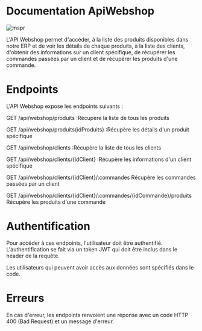 # Documentation ApiWebshop

![mspr](https://user-images.githubusercontent.com/61651276/225070332-ea05cf7a-2f32-4899-a0d0-032502728375.PNG)

L'API Webshop permet d'accéder, à la liste des produits disponibles dans notre ERP et de voir les détails de chaque produits, à la liste des clients, d'obtenir des informations sur un client spécifique, de récupérer les commandes passées par un client et de récupérer les produits d'une commande.

# Endpoints
L'API Webshop expose les endpoints suivants :

GET /api/webshop/produits :Récupère la liste de tous les produits

GET /api/webshop/produits{idProduits} :Récupère les détails d'un produit spécifique

GET /api/webshop/clients	:Récupère la liste de tous les clients

GET /api/webshop/clients/{idClient}	:Récupère les informations d'un client spécifique

GET /api/webshop/clients/{idClient}/:commandes	Récupère les commandes passées par un client

GET /api/webshop/clients/{idClient}/:commandes/{idCommande}/produits	Récupère les produits d'une commande

# Authentification
Pour accéder à ces endpoints, l'utilisateur doit être authentifié. L'authentification se fait via un token JWT qui doit être inclus dans le header de la requête.

Les utilisateurs qui peuvent avoir accès aux données sont spécifiés dans le code. 

# Erreurs
En cas d'erreur, les endpoints renvoient une réponse avec un code HTTP 400 (Bad Request) et un message d'erreur.
